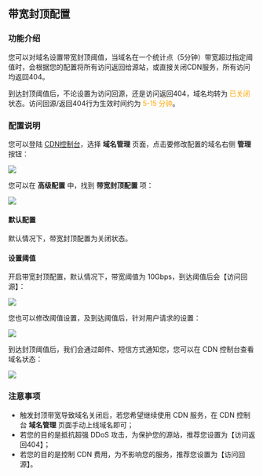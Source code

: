 ## 带宽封顶配置

### 功能介绍

您可以对域名设置带宽封顶阈值，当域名在一个统计点（5分钟）带宽超过指定阈值时，会根据您的配置将所有访问返回给源站，或直接关闭CDN服务，所有访问均返回404。

到达封顶阈值后，不论设置为访问回源，还是访问返回404，域名均转为 <font color="orange">已关闭</font> 状态。访问回源/返回404行为生效时间约为 <font color="orange"> 5-15 分钟</font>。


### 配置说明

您可以登陆 [CDN控制台](https://console.qcloud.com/cdn)，选择 **域名管理** 页面，点击要修改配置的域名右侧 **管理**  按钮：

![](https://mc.qcloudimg.com/static/img/dbc107ff2d66739658661ec98b944111/1.png)

您可以在 **高级配置** 中，找到 **带宽封顶配置** 项：

![](https://mc.qcloudimg.com/static/img/d721bd1a39199ce198c274582c188e95/image.png)


#### 默认配置

默认情况下，带宽封顶配置为关闭状态。

#### 设置阈值

开启带宽封顶配置，默认情况下，带宽阈值为 10Gbps，到达阈值后会【访问回源】：

![](https://mc.qcloudimg.com/static/img/72a40024a3605bfaea25eee2a8d8566f/image.png)

您也可以修改阈值设置，及到达阈值后，针对用户请求的设置：

![](https://mc.qcloudimg.com/static/img/70f460f66a853637a66e4f71a6c5eca2/image.png)

到达封顶阈值后，我们会通过邮件、短信方式通知您，您可以在 CDN 控制台查看域名状态：

![](https://mc.qcloudimg.com/static/img/058144a86c01b3fc423ab24f9dc26946/image.png)


### 注意事项

+ 触发封顶带宽导致域名关闭后，若您希望继续使用 CDN 服务，在 CDN 控制台 **域名管理** 页面手动上线域名即可；
+ 若您的目的是抵抗超强 DDoS 攻击，为保护您的源站，推荐您设置为【访问返回404】；
+ 若您的目的是控制 CDN 费用，为不影响您的服务，推荐您设置为【访问回源】。